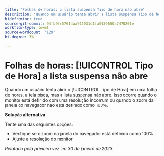 ```yaml
---
title: "Folhas de horas: a lista suspensa Tipo de hora não abre"
description: "Quando um usuário tenta abrir a lista suspensa Tipo de hora em uma folha de horas, a tela pisca, mas a lista suspensa não abre. Isso ocorre quando o monitor está definido com uma resolução incomum ou quando o zoom da janela do navegador não está definido como 100%."
hidefromtoc: true
source-git-commit: 94fb9fc57614aa914031d1fa0039650a7478201e
workflow-type: tm+mt
source-wordcount: '129'
ht-degree: 3%

---
```



# Folhas de horas: [!UICONTROL Tipo de Hora] a lista suspensa não abre

Quando um usuário tenta abrir o [!UICONTROL Tipo de Hora] em uma folha de horas, a tela pisca, mas a lista suspensa não abre. Isso ocorre quando o monitor está definido com uma resolução incomum ou quando o zoom da janela do navegador não está definido como 100%.

**Solução alternativa**

Tente uma das seguintes opções:

* Verifique se o zoom na janela do navegador está definido como 100%
* Ajuste a resolução do monitor

_Relatado pela primeira vez em 30 de janeiro de 2023._

